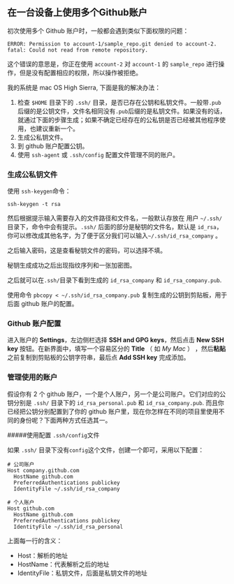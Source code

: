 ## 在一台设备上使用多个Github账户



初次使用多个 Github 账户时，一般都会遇到类似下面权限的问题：

```shell
ERROR: Permission to account-1/sample_repo.git denied to account-2.
fatal: Could not read from remote repository.
```

这个错误的意思是，你正在使用 `account-2` 对 `account-1` 的 `sample_repo` 进行操作，但是没有配置相应的权限，所以操作被拒绝。



我的系统是 mac OS High Sierra, 下面是我的解决办法：

1. 检查 `$HOME` 目录下的 `.ssh/` 目录，是否已存在公钥和私钥文件。一般带`.pub` 后缀的是公钥文件，文件名相同没有`.pub`后缀的是私钥文件。如果没有的话，就通过下面的步骤生成；如果不确定已经存在的公私钥是否已经被其他程序使用，也建议重新一个。
2. 生成公私钥文件。
3. 到 github 账户配置公钥。
4. 使用 `ssh-agent` 或 `.ssh/config` 配置文件管理不同的账户。



### 生成公私钥文件

使用 `ssh-keygen`命令：

```
ssh-keygen -t rsa
```

然后根据提示输入需要存入的文件路径和文件名，一般默认存放在 用户 `~/.ssh/` 目录下，命令中会有提示。`.ssh/` 后面的部分是秘钥的文件名，默认是 `id_rsa`， 你可以修改成其他名字，为了便于区分我们可以输入`~/.ssh/id_rsa_company` 。

之后输入密码，这是查看秘钥文件的密码，可以选择不填。

秘钥生成成功之后出现指纹序列和一张加密图。

之后就可以在`.ssh/`目录下看到生成的 `id_rsa_company` 和 `id_rsa_company.pub`.

使用命令 `pbcopy < ~/.ssh/id_rsa_company.pub` 复制生成的公钥到剪贴板，用于后面 github 账户的配置。



### Github 账户配置

进入账户的 **Settings**，左边侧栏选择 **SSH and GPG keys**，然后点击 **New SSH key** 按钮。在新界面中，填写一个容易区分的 **Title** （ 如 *My Mac* ） ，然后**粘贴**之前复制到剪贴板的公钥字符串，最后点 **Add SSH key** 完成添加。



### 管理使用的账户

假设你有 2 个 github 账户，一个是个人账户，另一个是公司账户。它们对应的公钥分别是 `.ssh/` 目录下的 `id_rsa_personal.pub` 和 `id_rsa_company.pub`. 而且你已经把公钥分别配置到了你的 github 账户里，现在你怎样在不同的项目里使用不同的身份呢？下面两种方式任选其一。

#####使用配置 `.ssh/config`文件

如果 `.ssh/` 目录下没有`config`这个文件，创建一个即可，采用以下配置：

```
# 公司账户
Host company.github.com
  HostName github.com
  PreferredAuthentications publickey
  IdentityFile ~/.ssh/id_rsa_company

# 个人账户
Host github.com
  HostName github.com
  PreferredAuthentications publickey
  IdentityFile ~/.ssh/id_rsa_personal
```

上面每一行的含义：

- Host：解析的地址
- HostName：代表解析之后的地址
- IdentityFile：私钥文件，后面是私钥文件的地址



 











 